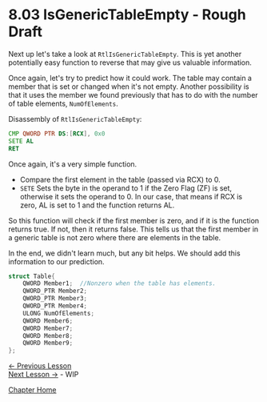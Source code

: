 # 8.03 IsGenericTableEmpty - Rough Draft
Next up let's take a look at `RtlIsGenericTableEmpty`. This is yet another potentially easy function to reverse that may give us valuable information. 

Once again, let's try to predict how it could work. The table may contain a member that is set or changed when it's not empty. Another possibility is that it uses the member we found previously that has to do with the number of table elements, `NumOfElements`.

Disassembly of `RtlIsGenericTableEmpty`:
```asm
CMP QWORD PTR DS:[RCX], 0x0
SETE AL
RET 
```

Once again, it's a very simple function.
* Compare the first element in the table (passed via RCX) to 0.
* `SETE` Sets the byte in the operand to 1 if the Zero Flag (ZF) is set, otherwise it sets the operand to 0. In our case, that means if RCX is zero, AL is set to 1 and the function returns AL.

So this function will check if the first member is zero, and if it is the function returns true. If not, then it returns false. This tells us that the first member in a generic table is not zero where there are elements in the table. 

In the end, we didn't learn much, but any bit helps. We should add this information to our prediction.
```c
struct Table{
    QWORD Member1;  //Nonzero when the table has elements.
    QWORD_PTR Member2;
    QWORD_PTR Member3;
    QWORD_PTR Member4;
    ULONG NumOfElements;
    QWORD Member6;
    QWORD Member7;
    QWORD Member8;
    QWORD Member9;    
};
```

[<- Previous Lesson](8.02%20NumberGenericTableElements.md)  
[Next Lesson ->](8.04%20GetElement.md) - WIP  

[Chapter Home](8.00%20GenericTable.md)  